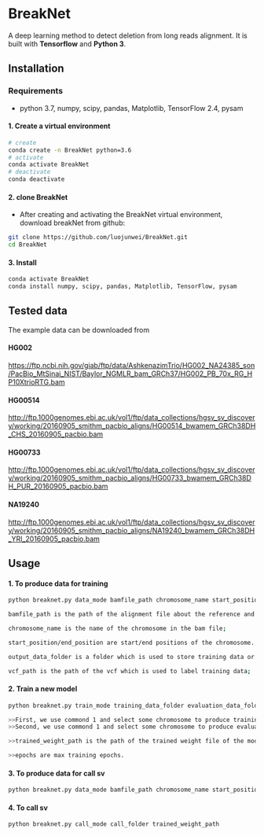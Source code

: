 # BreakNet

A deep learning method to detect deletion from long reads alignment. It is
built with **Tensorflow** and **Python 3**.


## Installation

### Requirements
  * python 3.7, numpy, scipy, pandas, Matplotlib, TensorFlow 2.4, pysam

#### 1. Create a virtual environment

```bash
# create
conda create -n BreakNet python=3.6
# activate
conda activate BreakNet
# deactivate
conda deactivate
```

#### 2. clone BreakNet
- After creating and activating the BreakNet virtual environment, download breakNet from github:
```bash
git clone https://github.com/luojunwei/BreakNet.git
cd BreakNet
``` 
#### 3. Install

```bash
conda activate BreakNet
conda install numpy, scipy, pandas, Matplotlib, TensorFlow, pysam

``` 

## Tested data
The example data can be downloaded from 
#### HG002
https://ftp.ncbi.nih.gov/giab/ftp/data/AshkenazimTrio/HG002_NA24385_son/PacBio_MtSinai_NIST/Baylor_NGMLR_bam_GRCh37/HG002_PB_70x_RG_HP10XtrioRTG.bam
#### HG00514
http://ftp.1000genomes.ebi.ac.uk/vol1/ftp/data_collections/hgsv_sv_discovery/working/20160905_smithm_pacbio_aligns/HG00514_bwamem_GRCh38DH_CHS_20160905_pacbio.bam
#### HG00733
http://ftp.1000genomes.ebi.ac.uk/vol1/ftp/data_collections/hgsv_sv_discovery/working/20160905_smithm_pacbio_aligns/HG00733_bwamem_GRCh38DH_PUR_20160905_pacbio.bam
#### NA19240
http://ftp.1000genomes.ebi.ac.uk/vol1/ftp/data_collections/hgsv_sv_discovery/working/20160905_smithm_pacbio_aligns/NA19240_bwamem_GRCh38DH_YRI_20160905_pacbio.bam


## Usage

#### 1. To produce data for training
```bash
python breaknet.py data_mode bamfile_path chromosome_name start_position end_position output_data_folder vcf_path

bamfile_path is the path of the alignment file about the reference and the long read set. And, the bam file should be sorted and indexed;

chromosome_name is the name of the chromosome in the bam file;

start_position/end_position are start/end positions of the chromosome. In this region, we will extract and label training data.

output_data_folder is a folder which is used to store training data or evaluation data;

vcf_path is the path of the vcf which is used to label training data;
```

#### 2. Train a new model
```bash
python breaknet.py train_mode training_data_folder evaluation_data_folder trained_weight_path epochs

>>First, we use commond 1 and select some chromosome to produce training data, which is stored in the training_data_folder.
>>Second, we use commond 1 and select some chromosome to produce evaluation data, which is stored in the evaluation_data_folder.

>>trained_weight_path is the path of the trained weight file of the model.

>>epochs are max training epochs.
```

#### 3. To produce data for call sv
```bash
python breaknet.py data_mode bamfile_path chromosome_name start_position end_position call_folder
```

#### 4. To call sv
```bash
python breaknet.py call_mode call_folder trained_weight_path
```


